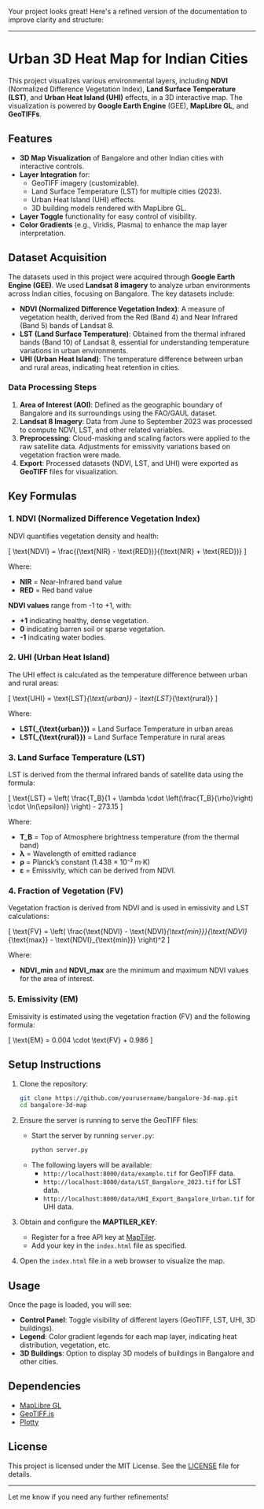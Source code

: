 Your project looks great! Here's a refined version of the documentation to improve clarity and structure:

---

# Urban 3D Heat Map for Indian Cities

This project visualizes various environmental layers, including **NDVI** (Normalized Difference Vegetation Index), **Land Surface Temperature (LST)**, and **Urban Heat Island (UHI)** effects, in a 3D interactive map. The visualization is powered by **Google Earth Engine** (GEE), **MapLibre GL**, and **GeoTIFFs**.

## Features

- **3D Map Visualization** of Bangalore and other Indian cities with interactive controls.
- **Layer Integration** for:
  - GeoTIFF imagery (customizable).
  - Land Surface Temperature (LST) for multiple cities (2023).
  - Urban Heat Island (UHI) effects.
  - 3D building models rendered with MapLibre GL.
- **Layer Toggle** functionality for easy control of visibility.
- **Color Gradients** (e.g., Viridis, Plasma) to enhance the map layer interpretation.

## Dataset Acquisition

The datasets used in this project were acquired through **Google Earth Engine (GEE)**. We used **Landsat 8 imagery** to analyze urban environments across Indian cities, focusing on Bangalore. The key datasets include:

- **NDVI (Normalized Difference Vegetation Index)**: A measure of vegetation health, derived from the Red (Band 4) and Near Infrared (Band 5) bands of Landsat 8.
- **LST (Land Surface Temperature)**: Obtained from the thermal infrared bands (Band 10) of Landsat 8, essential for understanding temperature variations in urban environments.
- **UHI (Urban Heat Island)**: The temperature difference between urban and rural areas, indicating heat retention in cities.

### Data Processing Steps

1. **Area of Interest (AOI)**: Defined as the geographic boundary of Bangalore and its surroundings using the FAO/GAUL dataset.
2. **Landsat 8 Imagery**: Data from June to September 2023 was processed to compute NDVI, LST, and other related variables.
3. **Preprocessing**: Cloud-masking and scaling factors were applied to the raw satellite data. Adjustments for emissivity variations based on vegetation fraction were made.
4. **Export**: Processed datasets (NDVI, LST, and UHI) were exported as **GeoTIFF** files for visualization.

## Key Formulas

### 1. **NDVI (Normalized Difference Vegetation Index)**

NDVI quantifies vegetation density and health:

\[
\text{NDVI} = \frac{(\text{NIR} - \text{RED})}{(\text{NIR} + \text{RED})}
\]

Where:
- **NIR** = Near-Infrared band value
- **RED** = Red band value

**NDVI values** range from -1 to +1, with:
- **+1** indicating healthy, dense vegetation.
- **0** indicating barren soil or sparse vegetation.
- **-1** indicating water bodies.

### 2. **UHI (Urban Heat Island)**

The UHI effect is calculated as the temperature difference between urban and rural areas:

\[
\text{UHI} = \text{LST}_{\text{urban}} - \text{LST}_{\text{rural}}
\]

Where:
- **LST\(_{\text{urban}}\)** = Land Surface Temperature in urban areas
- **LST\(_{\text{rural}}\)** = Land Surface Temperature in rural areas

### 3. **Land Surface Temperature (LST)**

LST is derived from the thermal infrared bands of satellite data using the formula:

\[
\text{LST} = \left( \frac{T_B}{1 + \lambda \cdot \left(\frac{T_B}{\rho}\right) \cdot \ln(\epsilon)} \right) - 273.15
\]

Where:
- **T_B** = Top of Atmosphere brightness temperature (from the thermal band)
- **λ** = Wavelength of emitted radiance
- **ρ** = Planck’s constant (1.438 × 10⁻² m·K)
- **ε** = Emissivity, which can be derived from NDVI.

### 4. **Fraction of Vegetation (FV)**

Vegetation fraction is derived from NDVI and is used in emissivity and LST calculations:

\[
\text{FV} = \left( \frac{\text{NDVI} - \text{NDVI}_{\text{min}}}{\text{NDVI}_{\text{max}} - \text{NDVI}_{\text{min}}} \right)^2
\]

Where:
- **NDVI_min** and **NDVI_max** are the minimum and maximum NDVI values for the area of interest.

### 5. **Emissivity (EM)**

Emissivity is estimated using the vegetation fraction (FV) and the following formula:

\[
\text{EM} = 0.004 \cdot \text{FV} + 0.986
\]

## Setup Instructions

1. Clone the repository:
   ```bash
   git clone https://github.com/yourusername/bangalore-3d-map.git
   cd bangalore-3d-map
   ```

2. Ensure the server is running to serve the GeoTIFF files:
   - Start the server by running `server.py`:
     ```bash
     python server.py
     ```
   - The following layers will be available:
     - `http://localhost:8000/data/example.tif` for GeoTIFF data.
     - `http://localhost:8000/data/LST_Bangalore_2023.tif` for LST data.
     - `http://localhost:8000/data/UHI_Export_Bangalore_Urban.tif` for UHI data.

3. Obtain and configure the **MAPTILER_KEY**:
   - Register for a free API key at [MapTiler](https://www.maptiler.com/).
   - Add your key in the `index.html` file as specified.

4. Open the `index.html` file in a web browser to visualize the map.

## Usage

Once the page is loaded, you will see:
- **Control Panel**: Toggle visibility of different layers (GeoTIFF, LST, UHI, 3D buildings).
- **Legend**: Color gradient legends for each map layer, indicating heat distribution, vegetation, etc.
- **3D Buildings**: Option to display 3D models of buildings in Bangalore and other cities.

## Dependencies

- [MapLibre GL](https://maplibre.org/)
- [GeoTIFF.js](https://github.com/GeotiffJS/GeoTIFF.js)
- [Plotty](https://github.com/plottyjs/plotty)

## License

This project is licensed under the MIT License. See the [LICENSE](LICENSE) file for details.

---

Let me know if you need any further refinements!
